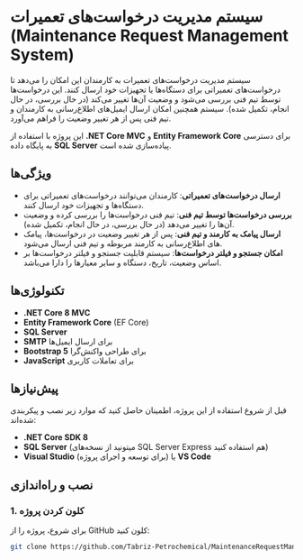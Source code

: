 # سیستم مدیریت درخواست‌های تعمیرات (Maintenance Request Management System)

سیستم مدیریت درخواست‌های تعمیرات به کارمندان این امکان را می‌دهد تا درخواست‌های تعمیراتی برای دستگاه‌ها یا تجهیزات خود ارسال کنند. این درخواست‌ها توسط تیم فنی بررسی می‌شود و وضعیت آن‌ها تغییر می‌کند (در حال بررسی، در حال انجام، تکمیل شده). سیستم همچنین امکان ارسال ایمیل‌های اطلاع‌رسانی به کارمندان و تیم فنی پس از هر تغییر وضعیت را فراهم می‌آورد.

این پروژه با استفاده از **.NET Core MVC** و **Entity Framework Core** برای دسترسی به پایگاه داده **SQL Server** پیاده‌سازی شده است.

## ویژگی‌ها

- **ارسال درخواست‌های تعمیراتی**: کارمندان می‌توانند درخواست‌های تعمیراتی برای دستگاه‌ها و تجهیزات خود ارسال کنند.
- **بررسی درخواست‌ها توسط تیم فنی**: تیم فنی درخواست‌ها را بررسی کرده و وضعیت آن‌ها را تغییر می‌دهد (در حال بررسی، در حال انجام، تکمیل شده).
- **ارسال پیامک به کارمند و تیم فنی**: پس از هر تغییر وضعیت در درخواست‌ها، پیامک های اطلاع‌رسانی به کارمند مربوطه و تیم فنی ارسال می‌شود.
- **امکان جستجو و فیلتر درخواست‌ها**: سیستم قابلیت جستجو و فیلتر درخواست‌ها بر اساس وضعیت، تاریخ، دستگاه و سایر معیارها را دارا می‌باشد.

## تکنولوژی‌ها

- **.NET Core 8 MVC**
- **Entity Framework Core** (EF Core)
- **SQL Server**
- **SMTP** برای ارسال ایمیل‌ها
- **Bootstrap 5** برای طراحی واکنش‌گرا
- **JavaScript** برای تعاملات کاربری

## پیش‌نیازها

قبل از شروع استفاده از این پروژه، اطمینان حاصل کنید که موارد زیر نصب و پیکربندی شده‌اند:

- **.NET Core SDK 8**
- **SQL Server** (میتونید از نسخه‌های SQL Server Express هم استفاده کنید)
- **Visual Studio** (برای توسعه و اجرای پروژه) یا **VS Code**

## نصب و راه‌اندازی

### 1. کلون کردن پروژه

برای شروع، پروژه را از GitHub کلون کنید:

```bash
git clone https://github.com/Tabriz-Petrochemical/MaintenanceRequestManagement.git
